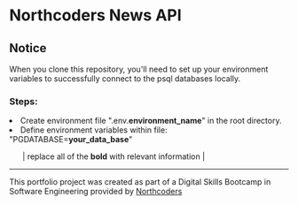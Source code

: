 # Northcoders News API

## Notice
When you clone this repository, you'll need to set up your environment variables to successfully connect to the psql databases locally.


### Steps:
<li> 
Create environment file ".env.<b>environment_name</b>" in the root directory.
</li>
<li> 
Define environment variables within file:   "PGDATABASE=<b>your_data_base</b>"
</li>
<ol>
| replace all of the <b>bold</b> with relevant information |
</ol>




--- 

This portfolio project was created as part of a Digital Skills Bootcamp in Software Engineering provided by [Northcoders](https://northcoders.com/)
